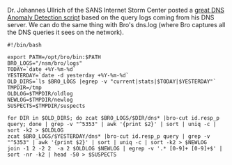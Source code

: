 Dr. Johannes Ullrich of the SANS Internet Storm Center posted a <a href='http://isc.sans.edu/diary.html?storyid=13918'>great DNS Anomaly Detection script</a> based on the query logs coming from his DNS server.  We can do the same thing with Bro's dns.log (where Bro captures all the DNS queries it sees on the network).

```
#!/bin/bash

export PATH=/opt/bro/bin:$PATH
BRO_LOGS="/nsm/bro/logs"
TODAY=`date +%Y-%m-%d`
YESTERDAY=`date -d yesterday +%Y-%m-%d`
OLD_DIRS=`ls $BRO_LOGS |egrep -v "current|stats|$TODAY|$YESTERDAY"`
TMPDIR=/tmp
OLDLOG=$TMPDIR/oldlog
NEWLOG=$TMPDIR/newlog
SUSPECTS=$TMPDIR/suspects

for DIR in $OLD_DIRS; do zcat $BRO_LOGS/$DIR/dns* |bro-cut id.resp_p query; done | grep -v "^5353" | awk '{print $2}' | sort | uniq -c | sort -k2 > $OLDLOG
zcat $BRO_LOGS/$YESTERDAY/dns* |bro-cut id.resp_p query | grep -v "^5353" | awk '{print $2}' | sort | uniq -c | sort -k2 > $NEWLOG
join -1 2 -2 2  -a 2 $OLDLOG $NEWLOG | egrep -v '.* [0-9]+ [0-9]+$' | sort -nr -k2 | head -50 > $SUSPECTS
```